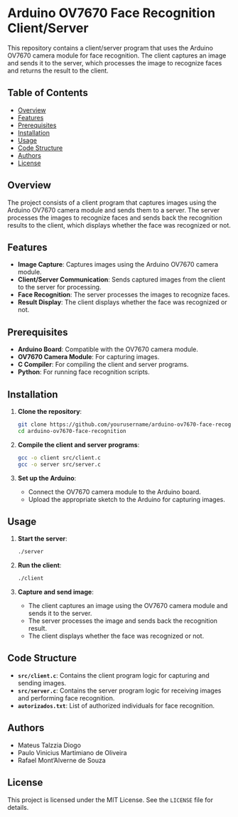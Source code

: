 # Arduino OV7670 Face Recognition Client/Server

This repository contains a client/server program that uses the Arduino OV7670 camera module for face recognition. The client captures an image and sends it to the server, which processes the image to recognize faces and returns the result to the client.

## Table of Contents
- [Overview](#overview)
- [Features](#features)
- [Prerequisites](#prerequisites)
- [Installation](#installation)
- [Usage](#usage)
- [Code Structure](#code-structure)
- [Authors](#authors)
- [License](#license)

## Overview
The project consists of a client program that captures images using the Arduino OV7670 camera module and sends them to a server. The server processes the images to recognize faces and sends back the recognition results to the client, which displays whether the face was recognized or not.

## Features
- **Image Capture**: Captures images using the Arduino OV7670 camera module.
- **Client/Server Communication**: Sends captured images from the client to the server for processing.
- **Face Recognition**: The server processes the images to recognize faces.
- **Result Display**: The client displays whether the face was recognized or not.

## Prerequisites
- **Arduino Board**: Compatible with the OV7670 camera module.
- **OV7670 Camera Module**: For capturing images.
- **C Compiler**: For compiling the client and server programs.
- **Python**: For running face recognition scripts.

## Installation
1. **Clone the repository**:
   ```sh
   git clone https://github.com/yourusername/arduino-ov7670-face-recognition.git
   cd arduino-ov7670-face-recognition
   ```

2. **Compile the client and server programs**:
   ```sh
   gcc -o client src/client.c
   gcc -o server src/server.c
   ```

3. **Set up the Arduino**:
   - Connect the OV7670 camera module to the Arduino board.
   - Upload the appropriate sketch to the Arduino for capturing images.

## Usage
1. **Start the server**:
   ```sh
   ./server
   ```

2. **Run the client**:
   ```sh
   ./client
   ```

3. **Capture and send image**:
   - The client captures an image using the OV7670 camera module and sends it to the server.
   - The server processes the image and sends back the recognition result.
   - The client displays whether the face was recognized or not.

## Code Structure
- **`src/client.c`**: Contains the client program logic for capturing and sending images.
- **`src/server.c`**: Contains the server program logic for receiving images and performing face recognition.
- **`autorizados.txt`**: List of authorized individuals for face recognition.

## Authors
- Mateus Talzzia Diogo
- Paulo Vinicius Martimiano de Oliveira
- Rafael Mont’Alverne de Souza

## License
This project is licensed under the MIT License. See the `LICENSE` file for details.
